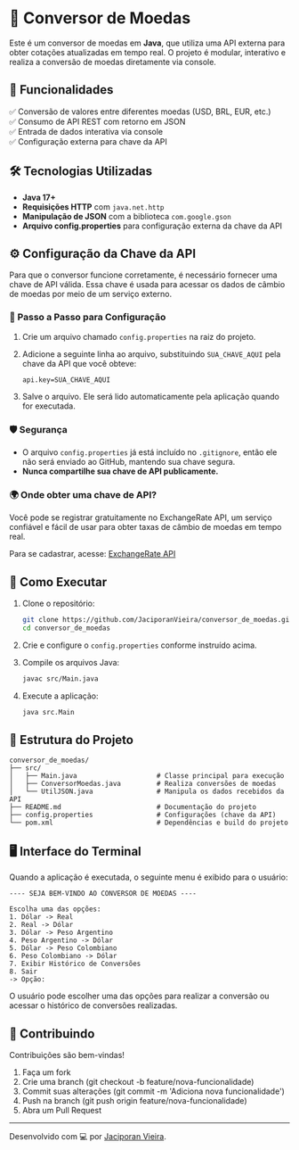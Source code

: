 
# 💱 Conversor de Moedas

Este é um conversor de moedas em **Java**, que utiliza uma API externa para obter cotações atualizadas em tempo real. O projeto é modular, interativo e realiza a conversão de moedas diretamente via console.

## 📌 Funcionalidades

✅ Conversão de valores entre diferentes moedas (USD, BRL, EUR, etc.)  
✅ Consumo de API REST com retorno em JSON  
✅ Entrada de dados interativa via console  
✅ Configuração externa para chave da API  

## 🛠️ Tecnologias Utilizadas

- **Java 17+**  
- **Requisições HTTP** com `java.net.http`  
- **Manipulação de JSON** com a biblioteca `com.google.gson`  
- **Arquivo config.properties** para configuração externa da chave da API  

## ⚙️ Configuração da Chave da API

Para que o conversor funcione corretamente, é necessário fornecer uma chave de API válida. Essa chave é usada para acessar os dados de câmbio de moedas por meio de um serviço externo.

### 🔐 Passo a Passo para Configuração

1. Crie um arquivo chamado `config.properties` na raiz do projeto.
2. Adicione a seguinte linha ao arquivo, substituindo `SUA_CHAVE_AQUI` pela chave da API que você obteve:

   ```
   api.key=SUA_CHAVE_AQUI
   ```

3. Salve o arquivo. Ele será lido automaticamente pela aplicação quando for executada.

### 🛡️ Segurança

- O arquivo `config.properties` já está incluído no `.gitignore`, então ele não será enviado ao GitHub, mantendo sua chave segura.
- **Nunca compartilhe sua chave de API publicamente.**

### 🌍 Onde obter uma chave de API?

Você pode se registrar gratuitamente no ExchangeRate API, um serviço confiável e fácil de usar para obter taxas de câmbio de moedas em tempo real.  

Para se cadastrar, acesse: [ExchangeRate API](https://www.exchangerate-api.com/)

## 🚀 Como Executar

1. Clone o repositório:  
   ```bash
   git clone https://github.com/JaciporanVieira/conversor_de_moedas.git
   cd conversor_de_moedas
   ```

2. Crie e configure o `config.properties` conforme instruído acima.
3. Compile os arquivos Java:  
   ```bash
   javac src/Main.java
   ```
4. Execute a aplicação:  
   ```bash
   java src.Main
   ```

## 📂 Estrutura do Projeto

```plaintext
conversor_de_moedas/
├── src/
│   ├── Main.java                    # Classe principal para execução
│   ├── ConversorMoedas.java         # Realiza conversões de moedas
│   └── UtilJSON.java                # Manipula os dados recebidos da API
├── README.md                        # Documentação do projeto
├── config.properties                # Configurações (chave da API)
└── pom.xml                          # Dependências e build do projeto
```

## 🖥️ Interface do Terminal

Quando a aplicação é executada, o seguinte menu é exibido para o usuário:

```
---- SEJA BEM-VINDO AO CONVERSOR DE MOEDAS ----

Escolha uma das opções:
1. Dólar -> Real
2. Real -> Dólar
3. Dólar -> Peso Argentino
4. Peso Argentino -> Dólar
5. Dólar -> Peso Colombiano
6. Peso Colombiano -> Dólar
7. Exibir Histórico de Conversões
8. Sair
-> Opção:
```

O usuário pode escolher uma das opções para realizar a conversão ou acessar o histórico de conversões realizadas.

## 🤝 Contribuindo

Contribuições são bem-vindas!  

1. Faça um fork  
2. Crie uma branch (git checkout -b feature/nova-funcionalidade)  
3. Commit suas alterações (git commit -m 'Adiciona nova funcionalidade')  
4. Push na branch (git push origin feature/nova-funcionalidade)  
5. Abra um Pull Request  

---

Desenvolvido com 💻 por [Jaciporan Vieira](https://github.com/JaciporanVieira).
